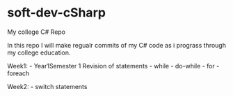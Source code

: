 # soft-dev-cSharp
My college C# Repo

In this repo I will make regualr commits of my C# code as i prograss through my college education.

Week1:
    - Year1Semester 1 Revision of  statements
        - while
        - do-while
        - for
        - foreach

Week2:
    - switch statements
